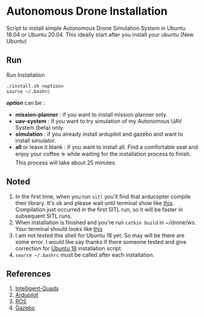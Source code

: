 # Autonomous Drone Installation

Script to install simple Autonomous Drone Simulation System in Ubuntu 18.04 or Ubuntu 20.04. This ideally start after you install your ubuntu (New Ubuntu)

## Run
Run Installation
```
./install.sh <option>
source ~/.bashrc
```
***option*** can be :
- **mission-planner** : if you want to install mission planner only.
- **uav-system** : if you want to try simulation of my Autonomous UAV System (beta) only.
- **simulation** : if you already install ardupilot and gazebo and want to install simulator.
- **all** or leave it blank : if you want to install all.
Find a comfortable seat and enjoy your coffee :coffee: while waiting for the installation process to finish. This process will take about 25 minutes.

## Noted
1. In the first time, when you run ``sitl`` you'll find that arducopter compile their library. It's ok and please wait until terminal show like [this](images/first_sitl.png). Compilation just occurred in the first SITL run, so it will be faster in subsequent SITL runs.
2. When installation is finished and you're run ```catkin build``` in ~/drone/ws. Your terminal should looks like [this](images/build.png)
3. I am not tested this shell for Ubuntu 18 yet. So may will be there are some error. I would like say thanks if there someone tested and give correction for [Ubuntu 18](source/ubuntu18.sh) installation script.
4. ```source ~/.bashrc``` must be called after each installation.

## References
1. [Intelligent-Quads](https://github.com/Intelligent-Quads)
2. [Ardupilot](https://github.com/Ardupilot)
3. [ROS](https://github.com/ros)
4. [Gazebo](https://gazebosim.org/home)